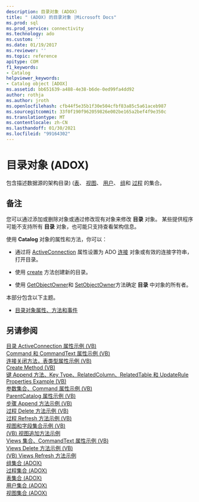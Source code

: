```yaml
---
description: 目录对象 (ADOX)
title: " (ADOX) 的目录对象 |Microsoft Docs"
ms.prod: sql
ms.prod_service: connectivity
ms.technology: ado
ms.custom: ''
ms.date: 01/19/2017
ms.reviewer: ''
ms.topic: reference
apitype: COM
f1_keywords:
- Catalog
helpviewer_keywords:
- Catalog object [ADOX]
ms.assetid: bb651639-a488-4e38-b6de-0ed99fa4dd92
author: rothja
ms.author: jroth
ms.openlocfilehash: cfb44f5e35b1f30e504cfbf83a85c5a61aceb987
ms.sourcegitcommit: 33f0f190f962059826e002be165a2bef4f9e350c
ms.translationtype: MT
ms.contentlocale: zh-CN
ms.lasthandoff: 01/30/2021
ms.locfileid: "99164302"
---
```

# <a name="catalog-object-adox"></a>目录对象 (ADOX)
包含描述数据源的架构目录)  ([表](./tables-collection-adox.md)、 [视图](./views-collection-adox.md)、 [用户](./users-collection-adox.md)、 [组](./groups-collection-adox.md)和 [过程](./procedures-collection-adox.md) 的集合。  
  
## <a name="remarks"></a>备注  
 您可以通过添加或删除对象或通过修改现有对象来修改 **目录** 对象。 某些提供程序可能不支持所有 **目录** 对象，也可能只支持查看架构信息。  
  
 使用 **Catalog** 对象的属性和方法，你可以：  
  
-   通过将 [ActiveConnection](./activeconnection-property-adox.md) 属性设置为 ADO [连接](../ado-api/connection-object-ado.md) 对象或有效的连接字符串，打开目录。  
  
-   使用 [create](./create-method-adox.md) 方法创建新的目录。  
  
-   使用 [GetObjectOwner](./getobjectowner-method-adox.md)和 [SetObjectOwner](./setobjectowner-method.md)方法确定 **目录** 中对象的所有者。  
  
 本部分包含以下主题。  
  
-   [目录对象属性、方法和事件](./catalog-object-properties-methods-and-events.md)  
  
## <a name="see-also"></a>另请参阅  
 [目录 ActiveConnection 属性示例 (VB) ](./catalog-activeconnection-property-example-vb.md)   
 [Command 和 CommandText 属性示例 (VB) ](./command-and-commandtext-properties-example-vb.md)   
 [连接关闭方法，表类型属性示例 (VB) ](./connection-close-method-table-type-property-example-vb.md)   
 [Create Method (VB) ](./create-method-example-vb.md)   
 [键 Append 方法、Key Type、RelatedColumn、RelatedTable 和 UpdateRule Properties Example (VB) ](./keys-append-method-key-type-relatedcolumn-relatedtable-example-vb.md)   
 [参数集合、Command 属性示例 (VB) ](./parameters-collection-command-property-example-vb.md)   
 [ParentCatalog 属性示例 (VB) ](./parentcatalog-property-example-vb.md)   
 [步骤 Append 方法示例 (VB) ](./procedures-append-method-example-vb.md)   
 [过程 Delete 方法示例 (VB) ](./procedures-delete-method-example-vb.md)   
 [过程 Refresh 方法示例 (VB) ](./procedures-refresh-method-example-vb.md)   
 [视图和字段集合示例 (VB) ](./views-and-fields-collections-example-vb.md)   
 [ (VB) 视图追加方法示例 ](./views-append-method-example-vb.md)   
 [Views 集合、CommandText 属性示例 (VB) ](./views-collection-commandtext-property-example-vb.md)   
 [Views Delete 方法示例 (VB) ](./views-delete-method-example-vb.md)   
 [ (VB) Views Refresh 方法示例 ](./views-refresh-method-example-vb.md)   
 [组集合 (ADOX) ](./groups-collection-adox.md)   
 [过程集合 (ADOX) ](./procedures-collection-adox.md)   
 [表集合 (ADOX) ](./tables-collection-adox.md)   
 [用户集合 (ADOX) ](./users-collection-adox.md)   
 [视图集合 (ADOX)](./views-collection-adox.md)